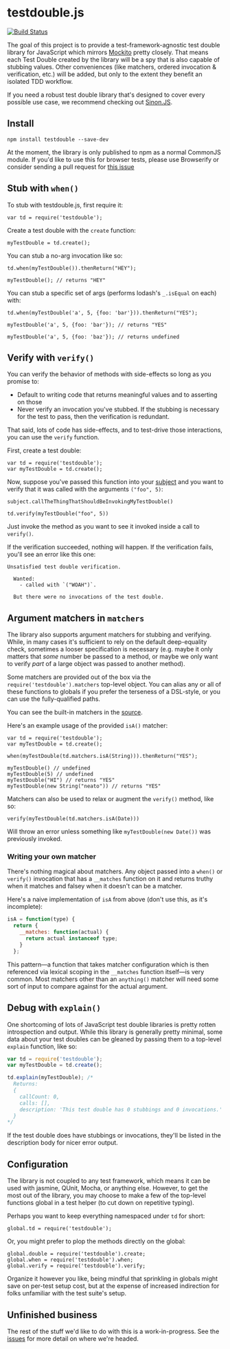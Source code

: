 # testdouble.js

[![Build Status](https://secure.travis-ci.org/testdouble/testdouble.js.png)](http://travis-ci.org/testdouble/testdouble.js)

The goal of this project is to provide a test-framework-agnostic test double library for JavaScript which mirrors [Mockito](http://mockito.org) pretty closely. That means each Test Double created by the library will be a spy that is also capable of stubbing values. Other conveniences (like matchers, ordered invocation & verification, etc.) will be added, but only to the extent they benefit an isolated TDD workflow.

If you need a robust test double library that's designed to cover every possible use case, we recommend checking out [Sinon.JS](http://sinonjs.org).

## Install

```
npm install testdouble --save-dev
```

At the moment, the library is only published to npm as a normal CommonJS module.
If you'd like to use this for browser tests, please use Browserify or consider
sending a pull request for [this issue](https://github.com/testdouble/testdouble.js/issues/10)

## Stub with `when()`

To stub with testdouble.js, first require it:

```
var td = require('testdouble');
```

Create a test double with the `create` function:

```
myTestDouble = td.create();
```

You can stub a no-arg invocation like so:

```
td.when(myTestDouble()).thenReturn("HEY");

myTestDouble(); // returns "HEY"
```

You can stub a specific set of args (performs lodash's `_.isEqual` on each) with:

```
td.when(myTestDouble('a', 5, {foo: 'bar'})).thenReturn("YES");

myTestDouble('a', 5, {foo: 'bar'}); // returns "YES"

myTestDouble('a', 5, {foo: 'baz'}); // returns undefined
```

## Verify with `verify()`

You can verify the behavior of methods with side-effects so long as you promise
to:
* Default to writing code that returns meaningful values and to asserting on those
* Never verify an invocation you've stubbed. If the stubbing is necessary for the
test to pass, then the verification is redundant.

That said, lots of code has side-effects, and to test-drive those interactions,
you can use the `verify` function.

First, create a test double:

```
var td = require('testdouble');
var myTestDouble = td.create();
```

Now, suppose you've passed this function into your [subject](https://github.com/testdouble/contributing-tests/wiki/Subject)
and you want to verify that it was called with the arguments `("foo", 5)`:

```
subject.callTheThingThatShouldBeInvokingMyTestDouble()

td.verify(myTestDouble("foo", 5))
```

Just invoke the method as you want to see it invoked inside a call to `verify()`.

If the verification succeeded, nothing will happen. If the verification fails,
you'll see an error like this one:

```
Unsatisfied test double verification.

  Wanted:
    - called with `("WOAH")`.

  But there were no invocations of the test double.
```

## Argument matchers in `matchers`

The library also supports argument matchers for stubbing and verifying. While, in
many cases it's sufficient to rely on the default deep-equality check, sometimes
a looser specification is necessary (e.g. maybe it only matters that _some_
number be passed to a method, or maybe we only want to verify _part_ of a large
object was passed to another method).

Some matchers are provided out of the box via the `require('testdouble').matchers`
top-level object. You can alias any or all of these functions to globals if you
prefer the terseness of a DSL-style, or you can use the fully-qualified paths.

You can see the built-in matchers in the [source](https://github.com/testdouble/testdouble.js/blob/master/lib/matchers.coffee).

Here's an example usage of the provided `isA()` matcher:

```
var td = require('testdouble');
var myTestDouble = td.create();

when(myTestDouble(td.matchers.isA(String))).thenReturn("YES");

myTestDouble() // undefined
myTestDouble(5) // undefined
myTestDouble("HI") // returns "YES"
myTestDouble(new String("neato")) // returns "YES"
```

Matchers can also be used to relax or augment the `verify()` method, like so:

```
verify(myTestDouble(td.matchers.isA(Date)))
```

Will throw an error unless something like `myTestDouble(new Date())` was
previously invoked.

### Writing your own matcher

There's nothing magical about matchers. Any object passed into a `when()` or
`verify()` invocation that has a `__matches` function on it and returns truthy
when it matches and falsey when it doesn't can be a matcher.

Here's a naive implementation of `isA` from above (don't use this, as it's
incomplete):

``` javascript
isA = function(type) {
  return {
    __matches: function(actual) {
      return actual instanceof type;
    }
  };
```

This pattern—a function that takes matcher configuration which is then referenced
via lexical scoping in the `__matches` function itself—is very common.
Most matchers other than an `anything()` matcher will need some sort of input to
compare against for the actual argument.

## Debug with `explain()`

One shortcoming of lots of JavaScript test double libraries is pretty rotten
introspection and output. While this library is generally pretty minimal, some
data about your test doubles can be gleaned by passing them to a top-level
`explain` function, like so:

``` javascript
var td = require('testdouble');
var myTestDouble = td.create();

td.explain(myTestDouble); /*
  Returns:
  {
    callCount: 0,
    calls: [],
    description: 'This test double has 0 stubbings and 0 invocations.'
  }
*/
```

If the test double does have stubbings or invocations, they'll be listed in the
description body for nicer error output.

## Configuration

The library is not coupled to any test framework, which means it can be used with
jasmine, QUnit, Mocha, or anything else. However, to get the most out of the library,
you may choose to make a few of the top-level functions global in a test helper
(to cut down on repetitive typing).

Perhaps you want to keep everything namespaced under `td` for short:

```
global.td = require('testdouble');
```

Or, you might prefer to plop the methods directly on the global:

```
global.double = require('testdouble').create;
global.when = require('testdouble').when;
global.verify = require('testdouble').verify;
```

Organize it however you like, being mindful that sprinkling in globals might save
on per-test setup cost, but at the expense of increased indirection for folks
unfamiliar with the test suite's setup.

## Unfinished business

The rest of the stuff we'd like to do with this is a work-in-progress. See the [issues](https://github.com/testdouble/testdouble.js/issues) for more detail on where we're headed.
